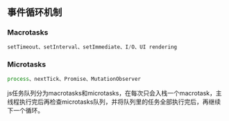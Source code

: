 ## 事件循环机制
### Macrotasks  
```javascript  
setTimeout、setInterval、setImmediate、I/O、UI rendering  
```  
### Microtasks  
```javascript  
process、nextTick、Promise、MutationObserver  
```  
js任务队列分为macrotasks和microtasks，在每次只会入栈一个macrotask，主线程执行完后再检查microtasks队列，并将队列里的任务全部执行完后，再继续下一个循环。